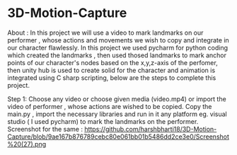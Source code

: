 # 3D-Motion-Capture
About  :
        In this project we will use a video to mark landmarks on our performer , whose actions and movements we wish to copy and integrate in our character flawlessly.
        In this project we used pycharm for python coding which created the landmarks , then used thosed landmarks to mark anchor points of our character's nodes based on the x,y,z-axis of the perfomer,
        then unity hub is used to create solid for the character and animation is integrated using C sharp scripting, below are the steps to complete this project.

Step 1:
        Choose any video or choose given media (video.mp4) or import the video of performer , whose actions are wished to be copied.
        Copy the main.py , import the necessary libraries and run in it  any platform eg. visual studio ( I used pycharm) to mark the landmarks on the performer.
        Screenshot for the same : https://github.com/harshbharti18/3D-Motion-Capture/blob/9ae167b876789cebc80e061bb01b5486dd2ce3e0/Screenshot%20(27).png 
